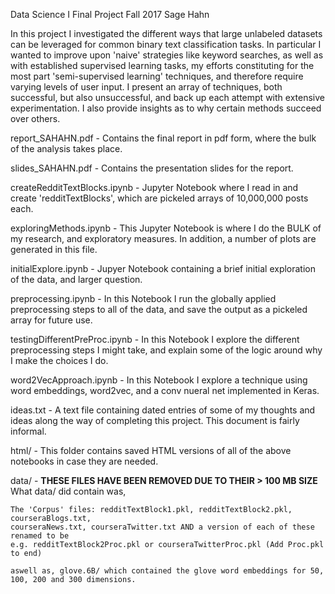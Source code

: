 Data Science I Final Project
Fall 2017
Sage Hahn

In this project I investigated the
different ways that large unlabeled datasets
can be leveraged for common binary text
classification tasks. In particular I wanted to
improve upon 'naive' strategies like
keyword searches, as well as with
established supervised learning tasks, my
efforts constituting for the most part
'semi-supervised learning' techniques, and
therefore require varying levels of user
input. I present an array of techniques, both
successful, but also unsuccessful, and back
up each attempt with extensive
experimentation. I also provide
insights as to why certain methods succeed
over others.

report_SAHAHN.pdf - Contains the final report in pdf form, where the bulk of the analysis takes place.

slides_SAHAHN.pdf - Contains the presentation slides for the report.

createRedditTextBlocks.ipynb - Jupyter Notebook where I read in and create 'redditTextBlocks',
	which are pickeled arrays of 10,000,000 posts each.

exploringMethods.ipynb - This Jupyter Notebook is where I do the BULK of my research,
	and exploratory measures. In addition, a number of plots are generated in this file.

initialExplore.ipynb - Jupyer Notebook containing a brief initial exploration of the data, and larger question.

preprocessing.ipynb - In this Notebook I run the globally applied preprocessing steps to all of the data,
	and save the output as a pickeled array for future use.

testingDifferentPreProc.ipynb - In this Notebook I explore the different preprocessing steps I might take,
	and explain some of the logic around why I make the choices I do.

word2VecApproach.ipynb - In this Notebook I explore a technique using word embeddings, word2vec, and
	a conv nueral net implemented in Keras.

ideas.txt - A text file containing dated entries of some of my thoughts and ideas along the way
	of completing this project. This document is fairly informal.

html/ - This folder contains saved HTML versions of all of the above notebooks in case they are needed.

data/ - **THESE FILES HAVE BEEN REMOVED DUE TO THEIR > 100 MB SIZE**
	What data/ did contain was, 

	The 'Corpus' files: redditTextBlock1.pkl, redditTextBlock2.pkl, courseraBlogs.txt, 
	courseraNews.txt, courseraTwitter.txt AND a version of each of these renamed to be
	e.g. redditTextBlock2Proc.pkl or courseraTwitterProc.pkl (Add Proc.pkl to end)

	aswell as, glove.6B/ which contained the glove word embeddings for 50, 100, 200 and 300 dimensions.



